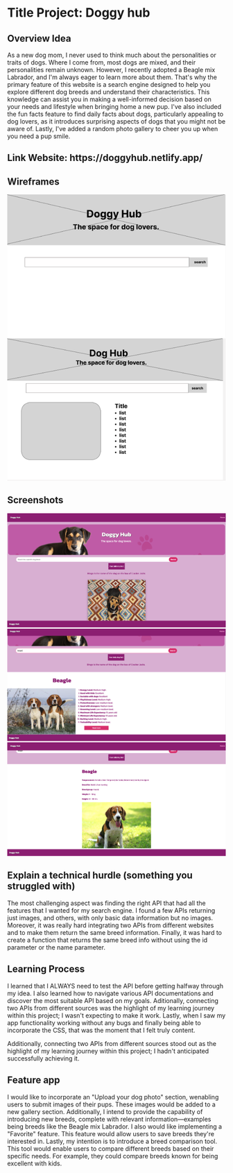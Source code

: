 

<h1> <strong>Title Project:</strong> Doggy hub </h1>
<h2> Overview Idea </h2>
<p> As a new dog mom, I never used to think much about the personalities or traits of dogs. Where I come from, most dogs are mixed, and their personalities remain unknown. However, I recently adopted a Beagle mix Labrador, and I'm always eager to learn more about them. That's why the primary feature of this website is a search engine designed to help you explore different dog breeds and understand their characteristics. This knowledge can assist you in making a well-informed decision based on your needs and lifestyle when bringing home a new pup. I've also included the fun facts feature to find daily facts about dogs, particularly appealing to dog lovers, as it introduces surprising aspects of dogs that you might not be aware of.
Lastly, I've added a random photo gallery to cheer you up when you need a pup smile. </p>


<h2> Link Website: https://doggyhub.netlify.app/ </h2>

<h2> Wireframes </h2>
<img src="images-readme/4.png" alt="dog">
<img  src="images-readme/5.png" alt="dog">

<h2> Screenshots</h2>
<img  src="images-readme/1.png" alt="dog">
<img  src="images-readme/2.png" alt="dog">
<img  src="images-readme/3.png" alt="dog">


<h2>Explain a technical hurdle (something you struggled with) </h2>
<p>The most challenging aspect was finding the right API that had all the features that I wanted for my search engine.
I found a few APIs returning just images, and others, with only basic data information but no images. Moreover, it was really hard integrating two APIs from different websites and to make 
them return the same breed information. Finally, it was hard to create a function that returns the same breed info without using the id parameter or the name parameter. </p>

<h2> Learning Process </h2>
<p>I learned that I ALWAYS need to test the API before getting halfway through my idea. I also learned  how to navigate various API documentations and discover the most suitable API based on my goals. 
Aditionally, connecting two APIs from different sources was the highlight of my learning journey within this project; I wasn't expecting to make it work. 
Lastly, when I saw my app functionality working without any bugs and finally being able to incorporate the CSS, that was the moment that I felt truly content. </p>

Additionally, connecting two APIs from different sources stood out as the highlight of my learning journey within this project; I hadn't anticipated successfully achieving it.

<h2> Feature app </h2>
<p> I would like to incorporate an "Upload your dog photo" section, wenabling users to submit images of their pups. These images would be added to a new gallery section. Additionally, I intend to provide the capability of introducing new breeds, complete with relevant information—examples being breeds like the Beagle mix Labrador. I also would like implementing a  "Favorite" feature. This feature would allow users to save breeds they're interested in. Lastly, my intention is to introduce a breed comparison tool. This tool would enable users to compare different breeds based on their specific needs. For example, they could compare breeds known for being excellent with kids. </p>







